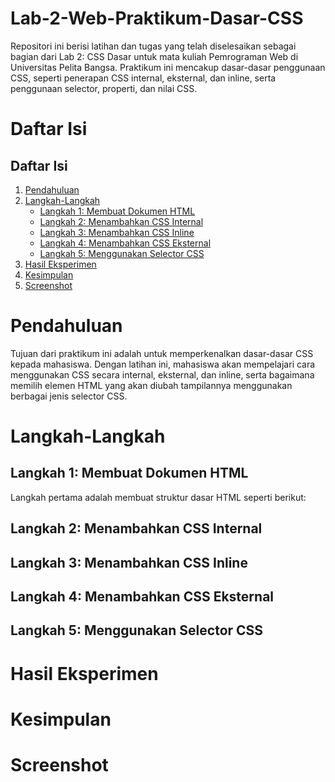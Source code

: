# Lab-2-Web-Praktikum-Dasar-CSS
Repositori ini berisi latihan dan tugas yang telah diselesaikan sebagai bagian dari Lab 2: CSS Dasar untuk mata kuliah Pemrograman Web di Universitas Pelita Bangsa. Praktikum ini mencakup dasar-dasar penggunaan CSS, seperti penerapan CSS internal, eksternal, dan inline, serta penggunaan selector, properti, dan nilai CSS.
# Daftar Isi
## Daftar Isi
1. [Pendahuluan](#bagian-1)
2. [Langkah-Langkah](#bagian-2)
   - [Langkah 1: Membuat Dokumen HTML](#sub-bagian-21)
   - [Langkah 2: Menambahkan CSS Internal](#sub-bagian-22)
   - [Langkah 3: Menambahkan CSS Inline](#sub-bagian-32)
   - [Langkah 4: Menambahkan CSS Eksternal](#sub-bagian-42)
   - [Langkah 5: Menggunakan Selector CSS](#sub-bagian-42)
3. [Hasil Eksperimen](#bagian-3)
4. [Kesimpulan](#bagian-4)
5. [Screenshot](#bagian-5)

# Pendahuluan
Tujuan dari praktikum ini adalah untuk memperkenalkan dasar-dasar CSS kepada mahasiswa. Dengan latihan ini, mahasiswa akan mempelajari cara menggunakan CSS secara internal, eksternal, dan inline, serta bagaimana memilih elemen HTML yang akan diubah tampilannya menggunakan berbagai jenis selector CSS.

# Langkah-Langkah
## Langkah 1: Membuat Dokumen HTML
Langkah pertama adalah membuat struktur dasar HTML seperti berikut:
## Langkah 2: Menambahkan CSS Internal
## Langkah 3: Menambahkan CSS Inline
## Langkah 4: Menambahkan CSS Eksternal
## Langkah 5: Menggunakan Selector CSS
# Hasil Eksperimen
# Kesimpulan
# Screenshot
